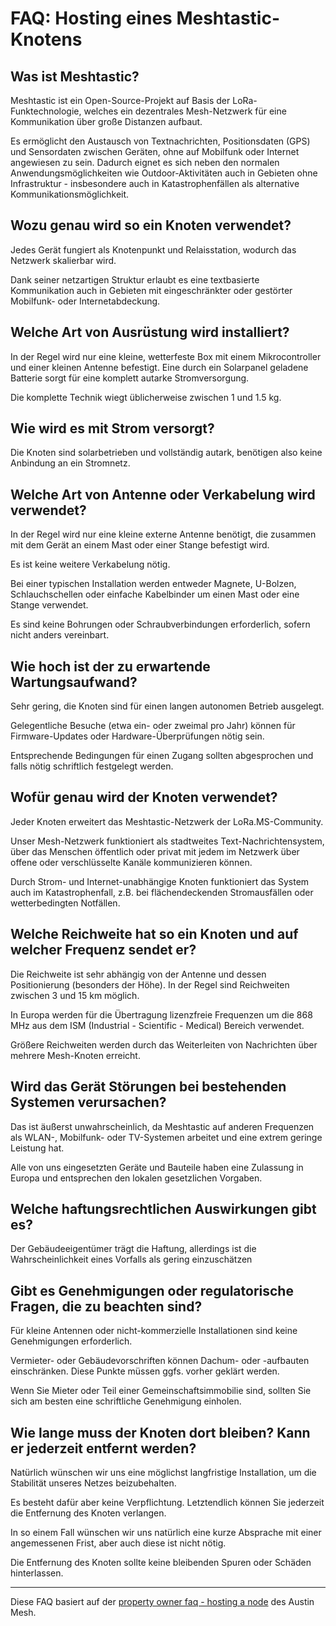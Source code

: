 FAQ: Hosting eines Meshtastic-Knotens
=====================================

Was ist Meshtastic?
-------------------

Meshtastic ist ein Open-Source-Projekt auf Basis der LoRa-Funktechnologie,
welches ein dezentrales Mesh-Netzwerk für eine Kommunikation über große
Distanzen aufbaut. 

Es ermöglicht den Austausch von Textnachrichten, Positionsdaten (GPS) und
Sensordaten zwischen Geräten, ohne auf Mobilfunk oder Internet angewiesen zu
sein. Dadurch eignet es sich neben den normalen Anwendungsmöglichkeiten wie
Outdoor-Aktivitäten auch in Gebieten ohne Infrastruktur - insbesondere auch in
Katastrophenfällen als alternative Kommunikationsmöglichkeit.


Wozu genau wird so ein Knoten verwendet?
----------------------------------------

Jedes Gerät fungiert als Knotenpunkt und Relaisstation, wodurch das Netzwerk
skalierbar wird.

Dank seiner netzartigen Struktur erlaubt es eine textbasierte Kommunikation
auch in Gebieten mit eingeschränkter oder gestörter Mobilfunk- oder
Internetabdeckung.


Welche Art von Ausrüstung wird installiert?
-------------------------------------------

In der Regel wird nur eine kleine, wetterfeste Box mit einem Mikrocontroller
und einer kleinen Antenne befestigt. Eine durch ein Solarpanel geladene
Batterie sorgt für eine komplett autarke Stromversorgung.

Die komplette Technik wiegt üblicherweise zwischen 1 und 1.5 kg.


Wie wird es mit Strom versorgt?
-------------------------------

Die Knoten sind solarbetrieben und vollständig autark, benötigen also keine
Anbindung an ein Stromnetz.


Welche Art von Antenne oder Verkabelung wird verwendet?
-------------------------------------------------------

In der Regel wird nur eine kleine externe Antenne benötigt, die zusammen mit
dem Gerät an einem Mast oder einer Stange befestigt wird.

Es ist keine weitere Verkabelung nötig.

Bei einer typischen Installation werden entweder Magnete, U-Bolzen, 
Schlauchschellen oder einfache Kabelbinder um einen Mast oder eine Stange
verwendet. 

Es sind keine Bohrungen oder Schraubverbindungen erforderlich, sofern nicht
anders vereinbart.


Wie hoch ist der zu erwartende Wartungsaufwand?
-----------------------------------------------

Sehr gering, die Knoten sind für einen langen autonomen Betrieb ausgelegt.

Gelegentliche Besuche (etwa ein- oder zweimal pro Jahr) können für
Firmware-Updates oder Hardware-Überprüfungen nötig sein.

Entsprechende Bedingungen für einen Zugang sollten abgesprochen und falls nötig
schriftlich festgelegt werden. 


Wofür genau wird der Knoten verwendet?
--------------------------------------

Jeder Knoten erweitert das Meshtastic-Netzwerk der LoRa.MS-Community. 

Unser Mesh-Netzwerk funktioniert als stadtweites Text-Nachrichtensystem, über
das Menschen öffentlich oder privat mit jedem im Netzwerk über offene oder
verschlüsselte Kanäle kommunizieren können.

Durch Strom- und Internet-unabhängige Knoten funktioniert das System auch im
Katastrophenfall, z.B. bei flächendeckenden Stromausfällen oder wetterbedingten
Notfällen.


Welche Reichweite hat so ein Knoten und auf welcher Frequenz sendet er?
-----------------------------------------------------------------------

Die Reichweite ist sehr abhängig von der Antenne und dessen Positionierung
(besonders der Höhe). In der Regel sind Reichweiten zwischen 3 und 15 km
möglich.

In Europa werden für die Übertragung lizenzfreie Frequenzen um die 868 MHz aus
dem ISM (Industrial - Scientific - Medical) Bereich verwendet.

Größere Reichweiten werden durch das Weiterleiten von Nachrichten über mehrere
Mesh-Knoten erreicht.


Wird das Gerät Störungen bei bestehenden Systemen verursachen?
--------------------------------------------------------------

Das ist äußerst unwahrscheinlich, da Meshtastic auf anderen Frequenzen als
WLAN-, Mobilfunk- oder TV-Systemen arbeitet und eine extrem geringe Leistung
hat.

Alle von uns eingesetzten Geräte und Bauteile haben eine Zulassung in Europa
und entsprechen den lokalen gesetzlichen Vorgaben.


Welche haftungsrechtlichen Auswirkungen gibt es?
------------------------------------------------

Der Gebäudeeigentümer trägt die Haftung, allerdings ist die Wahrscheinlichkeit
eines Vorfalls als gering einzuschätzen


Gibt es Genehmigungen oder regulatorische Fragen, die zu beachten sind?
-----------------------------------------------------------------------

Für kleine Antennen oder nicht-kommerzielle Installationen sind keine
Genehmigungen erforderlich.

Vermieter- oder Gebäudevorschriften können Dachum- oder -aufbauten
einschränken. Diese Punkte müssen ggfs. vorher geklärt werden.

Wenn Sie Mieter oder Teil einer Gemeinschaftsimmobilie sind, sollten Sie sich
am besten eine schriftliche Genehmigung einholen.


Wie lange muss der Knoten dort bleiben? Kann er jederzeit entfernt werden?
--------------------------------------------------------------------------

Natürlich wünschen wir uns eine möglichst langfristige Installation, um die
Stabilität unseres Netzes beizubehalten.

Es besteht dafür aber keine Verpflichtung. Letztendlich können Sie jederzeit
die Entfernung des Knoten verlangen. 

In so einem Fall wünschen wir uns natürlich eine kurze Absprache mit einer
angemessenen Frist, aber auch diese ist nicht nötig.

Die Entfernung des Knoten sollte keine bleibenden Spuren oder Schäden
hinterlassen.
 
--------------------------------------------------------------------------

Diese FAQ basiert auf der [property owner faq - hosting a
node](https://www.austinmesh.org/join/property-owner-faq-hosting-a-node/) des
Austin Mesh.
